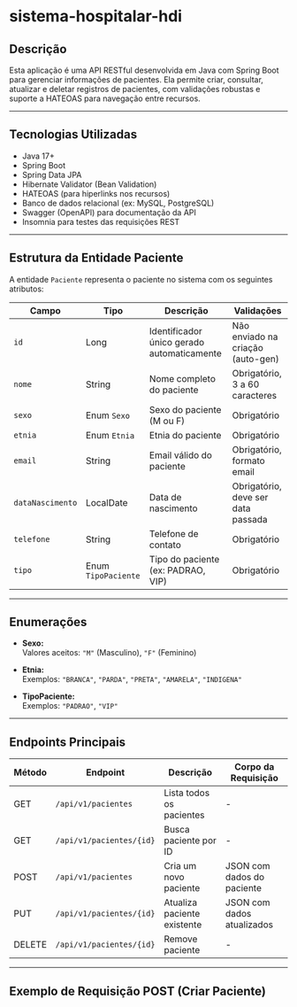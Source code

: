 # sistema-hospitalar-hdi

## Descrição

Esta aplicação é uma API RESTful desenvolvida em Java com Spring Boot para gerenciar informações de pacientes. Ela permite criar, consultar, atualizar e deletar registros de pacientes, com validações robustas e suporte a HATEOAS para navegação entre recursos.

---

## Tecnologias Utilizadas

- Java 17+
- Spring Boot
- Spring Data JPA
- Hibernate Validator (Bean Validation)
- HATEOAS (para hiperlinks nos recursos)
- Banco de dados relacional (ex: MySQL, PostgreSQL)
- Swagger (OpenAPI) para documentação da API
- Insomnia para testes das requisições REST

---

## Estrutura da Entidade Paciente

A entidade `Paciente` representa o paciente no sistema com os seguintes atributos:

| Campo          | Tipo           | Descrição                                   | Validações                         |
|----------------|----------------|---------------------------------------------|-----------------------------------|
| `id`           | Long           | Identificador único gerado automaticamente | Não enviado na criação (auto-gen) |
| `nome`         | String         | Nome completo do paciente                    | Obrigatório, 3 a 60 caracteres    |
| `sexo`         | Enum `Sexo`    | Sexo do paciente (M ou F)                    | Obrigatório                       |
| `etnia`        | Enum `Etnia`   | Etnia do paciente                            | Obrigatório                       |
| `email`        | String         | Email válido do paciente                      | Obrigatório, formato email        |
| `dataNascimento`| LocalDate     | Data de nascimento                           | Obrigatório, deve ser data passada|
| `telefone`     | String         | Telefone de contato                          | Obrigatório                      |
| `tipo`         | Enum `TipoPaciente` | Tipo do paciente (ex: PADRAO, VIP)         | Obrigatório                      |

---

## Enumerações

- **Sexo:**  
  Valores aceitos: `"M"` (Masculino), `"F"` (Feminino)

- **Etnia:**  
  Exemplos: `"BRANCA"`, `"PARDA"`, `"PRETA"`, `"AMARELA"`, `"INDIGENA"`

- **TipoPaciente:**  
  Exemplos: `"PADRAO"`, `"VIP"`

---

## Endpoints Principais

| Método | Endpoint           | Descrição                      | Corpo da Requisição               |
|--------|--------------------|--------------------------------|----------------------------------|
| GET    | `/api/v1/pacientes` | Lista todos os pacientes       | -                                |
| GET    | `/api/v1/pacientes/{id}` | Busca paciente por ID        | -                                |
| POST   | `/api/v1/pacientes` | Cria um novo paciente          | JSON com dados do paciente       |
| PUT    | `/api/v1/pacientes/{id}` | Atualiza paciente existente   | JSON com dados atualizados       |
| DELETE | `/api/v1/pacientes/{id}` | Remove paciente               | -                                |

---

## Exemplo de Requisição POST (Criar Paciente)


